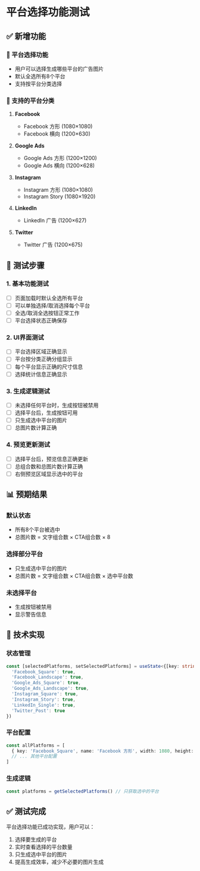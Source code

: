 # 平台选择功能测试

## ✅ 新增功能

### 🎯 平台选择功能
- 用户可以选择生成哪些平台的广告图片
- 默认全选所有8个平台
- 支持按平台分类选择

### 📱 支持的平台分类
1. **Facebook**
   - Facebook 方形 (1080×1080)
   - Facebook 横向 (1200×630)

2. **Google Ads**
   - Google Ads 方形 (1200×1200)
   - Google Ads 横向 (1200×628)

3. **Instagram**
   - Instagram 方形 (1080×1080)
   - Instagram Story (1080×1920)

4. **LinkedIn**
   - LinkedIn 广告 (1200×627)

5. **Twitter**
   - Twitter 广告 (1200×675)

## 🧪 测试步骤

### 1. 基本功能测试
- [ ] 页面加载时默认全选所有平台
- [ ] 可以单独选择/取消选择每个平台
- [ ] 全选/取消全选按钮正常工作
- [ ] 平台选择状态正确保存

### 2. UI界面测试
- [ ] 平台选择区域正确显示
- [ ] 平台按分类正确分组显示
- [ ] 每个平台显示正确的尺寸信息
- [ ] 选择统计信息正确显示

### 3. 生成逻辑测试
- [ ] 未选择任何平台时，生成按钮被禁用
- [ ] 选择平台后，生成按钮可用
- [ ] 只生成选中平台的图片
- [ ] 总图片数计算正确

### 4. 预览更新测试
- [ ] 选择平台后，预览信息正确更新
- [ ] 总组合数和总图片数计算正确
- [ ] 右侧预览区域显示选中的平台

## 📊 预期结果

### 默认状态
- 所有8个平台被选中
- 总图片数 = 文字组合数 × CTA组合数 × 8

### 选择部分平台
- 只生成选中平台的图片
- 总图片数 = 文字组合数 × CTA组合数 × 选中平台数

### 未选择平台
- 生成按钮被禁用
- 显示警告信息

## 🔧 技术实现

### 状态管理
```typescript
const [selectedPlatforms, setSelectedPlatforms] = useState<{[key: string]: boolean}>({
  'Facebook_Square': true,
  'Facebook_Landscape': true,
  'Google_Ads_Square': true,
  'Google_Ads_Landscape': true,
  'Instagram_Square': true,
  'Instagram_Story': true,
  'LinkedIn_Single': true,
  'Twitter_Post': true
})
```

### 平台配置
```typescript
const allPlatforms = [
  { key: 'Facebook_Square', name: 'Facebook 方形', width: 1080, height: 1080, category: 'Facebook' },
  // ... 其他平台配置
]
```

### 生成逻辑
```typescript
const platforms = getSelectedPlatforms() // 只获取选中的平台
```

## ✅ 测试完成

平台选择功能已成功实现，用户可以：
1. 选择要生成的平台
2. 实时查看选择的平台数量
3. 只生成选中平台的图片
4. 提高生成效率，减少不必要的图片生成 
